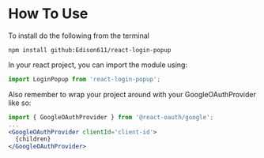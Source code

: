# How To Use

To install do the following from the terminal
```
npm install github:Edison611/react-login-popup
```
In your react project, you can import the module using:
```jsx
import LoginPopup from 'react-login-popup';
```
Also remember to wrap your project around with your GoogleOAuthProvider like so:
```jsx
import { GoogleOAuthProvider } from '@react-oauth/google';
...
<GoogleOAuthProvider clientId='client-id'>
  {children}
</GoogleOAuthProvider>
```
